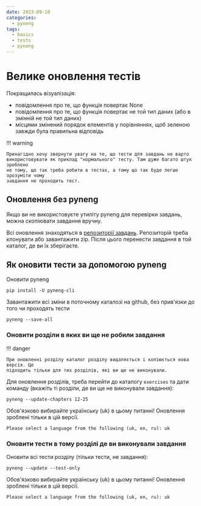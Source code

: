 ```yaml
---
date: 2023-09-10
categories:
  - pyneng
tags:
  - basics
  - tests
  - pyneng
---
```


# Велике оновлення тестів

Покращилась візуалізація:

* повідомлення про те, що функція повертає None
* повідомлення про те, що функція повертає не той тип даних (або в змінній не той тип даних)
* місцями змінений порядок елементів у порівняннях, щоб зеленою завжди була правильна відповідь

<!-- more -->


!!! warning

	Принагідно хочу звернути увагу на те, що тести для завдань не варто
	використовувати як приклад "нормального" тесту. Там дуже багато штук зроблено
	не тому, що так треба робити в тестах, а тому що так буде легше зрозуміти чому
	завдання не проходить тест.

## Оновлення без pyneng

Якщо ви не використовуєте утиліту pyneng для перевірки завдань, можна
скопіювати завдання вручну.

Всі оновлення знаходяться в [репозиторії завдань](https://github.com/natenka/pynenguk-tasks).
Репозиторій треба клонувати або завантажити zip. Після цього перенести завдання
в той каталог, де ви їх зберігаєте.

## Як оновити тести за допомогою pyneng

Оновити pyneng

```
pip install -U pyneng-cli
```

Завантажити всі зміни в поточному каталозі на github, без прив'язки до того чи проходять тести

```
pyneng --save-all
```

### Оновити розділи в яких ви ще не робили завдання

!!! danger

	При оновленні розділу каталог розділу видаляється і копіюється нова версія. Це
	підходить тільки для тих розділів, які ви ще не виконували.


Для оновлення розділів, треба перейти до каталогу `exercises` та дати команду
(вкажіть ті розділи, де ви ще не виконували завдання):

```
pyneng --update-chapters 12-25
```

Обов'язково вибирайте українську (uk) в цьому питанні! Оновлення зроблені
тільки в цій версії.

```
Please select a language from the following (uk, en, ru): uk
```

### Оновити тести в тому розділі де ви виконували завдання

Оновити всі тести розділу (тільки тести, не завдання):

```
pyneng --update --test-only
```

Обов'язково вибирайте українську (uk) в цьому питанні! Оновлення зроблені
тільки в цій версії.

```
Please select a language from the following (uk, en, ru): uk
```

